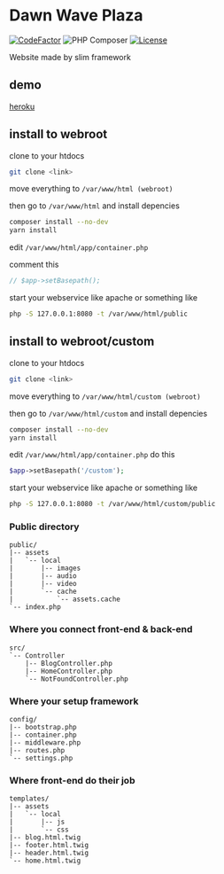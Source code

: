 # Dawn Wave Plaza

[![CodeFactor](https://www.codefactor.io/repository/github/cvar1984/dawn-wave-plaza/badge)](https://www.codefactor.io/repository/github/cvar1984/dawn-wave-plaza)
![PHP Composer](https://github.com/Cvar1984/dawn-wave-plaza/workflows/PHP%20Composer/badge.svg?branch=master)
[![License](https://img.shields.io/badge/license-MIT-green.svg)](LICENSE)

Website made by slim framework
## demo
[heroku](https://dawn-wave-plaza.herokuapp.com)
## install to webroot
clone to your htdocs
```sh
git clone <link>
```
move everything to `/var/www/html (webroot)`

then go to `/var/www/html` and install depencies
```sh
composer install --no-dev
yarn install
```
edit `/var/www/html/app/container.php`

comment this
```php
// $app->setBasepath();
```
start your webservice like apache or something like
```sh
php -S 127.0.0.1:8080 -t /var/www/html/public
```
## install to webroot/custom
clone to your htdocs
```sh
git clone <link>
```
move everything to `/var/www/html/custom (webroot)`

then go to `/var/www/html/custom` and install depencies
```sh
composer install --no-dev
yarn install
```
edit `/var/www/html/app/container.php`
do this
```php
$app->setBasepath('/custom');
```
start your webservice like apache or something like
```sh
php -S 127.0.0.1:8080 -t /var/www/html/custom/public
```
### Public directory
```
public/
|-- assets
|   `-- local
|       |-- images
|       |-- audio
|       |-- video
|       `-- cache
|           `-- assets.cache
`-- index.php
```

### Where you connect front-end & back-end
```
src/
`-- Controller
    |-- BlogController.php
    |-- HomeController.php
    `-- NotFoundController.php
```

### Where your setup framework
```
config/
|-- bootstrap.php
|-- container.php
|-- middleware.php
|-- routes.php
`-- settings.php
```

### Where front-end do their job
```
templates/
|-- assets
|   `-- local
|       |-- js
|       `-- css
|-- blog.html.twig
|-- footer.html.twig
|-- header.html.twig
`-- home.html.twig
```
